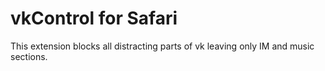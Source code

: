 # vkControl for Safari
This extension blocks all distracting parts of vk leaving only IM and music sections.
